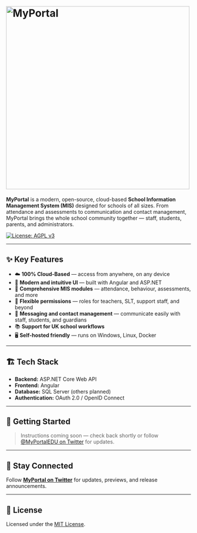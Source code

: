 # <img src="https://i.imgur.com/dAVgTNy.png" alt="MyPortal" width="500"/>

**MyPortal** is a modern, open-source, cloud-based **School Information Management System (MIS)** designed for schools of all sizes. From attendance and assessments to communication and contact management, MyPortal brings the whole school community together — staff, students, parents, and administrators.

[![License: AGPL v3](https://img.shields.io/badge/License-AGPL_v3-blue.svg)](https://www.gnu.org/licenses/agpl-3.0)

---

## ✨ Key Features

- ☁️ **100% Cloud-Based** — access from anywhere, on any device
- 🧠 **Modern and intuitive UI** — built with Angular and ASP.NET
- 🏫 **Comprehensive MIS modules** — attendance, behaviour, assessments, and more
- 🔐 **Flexible permissions** — roles for teachers, SLT, support staff, and beyond
- 📨 **Messaging and contact management** — communicate easily with staff, students, and guardians
- 📚 **Support for UK school workflows**
- 🖥️ **Self-hosted friendly** — runs on Windows, Linux, Docker

---

## 🏗️ Tech Stack

- **Backend:** ASP.NET Core Web API
- **Frontend:** Angular
- **Database:** SQL Server (others planned)
- **Authentication:** OAuth 2.0 / OpenID Connect

---

## 🚀 Getting Started

> Instructions coming soon — check back shortly or follow [@MyPortalEDU on Twitter](https://twitter.com/MyPortalEDU) for updates.

---

## 📢 Stay Connected

Follow **[MyPortal on Twitter](https://twitter.com/MyPortalEDU)** for updates, previews, and release announcements.

---

## 📄 License

Licensed under the [MIT License](https://opensource.org/licenses/MIT).
